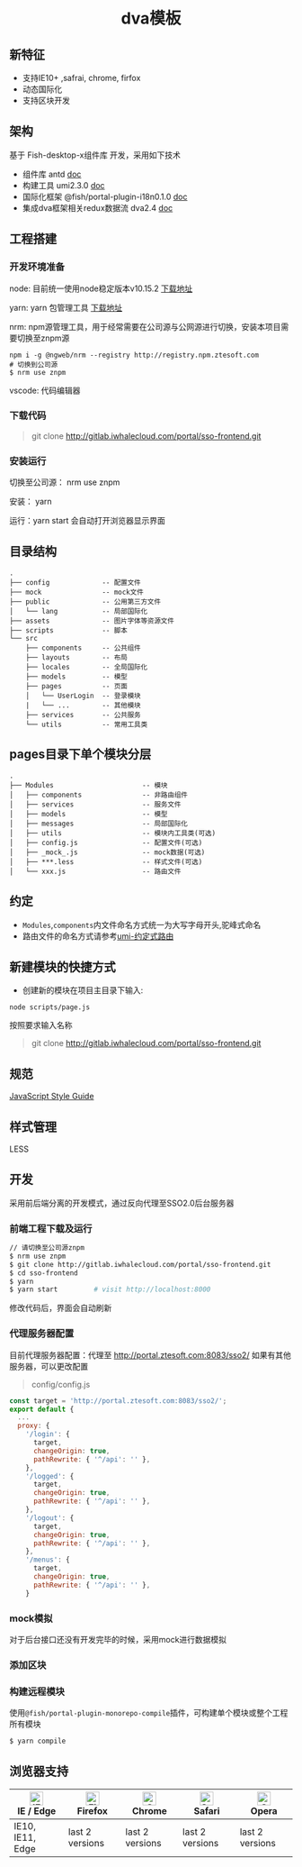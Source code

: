 <h1 align="center">dva模板</h1>


## 新特征

- 支持IE10+ ,safrai, chrome, firfox
- 动态国际化
- 支持区块开发

## 架构

 基于 Fish-desktop-x组件库 开发，采用如下技术

- 组件库 antd [doc](https://fish.iwhalecloud.com/fish-desktop-x/)
- 构建工具 umi2.3.0 [doc](https://umijs.org/zh/)
- 国际化框架 @fish/portal-plugin-i18n0.1.0 [doc](http://gitlab.iwhalecloud.com/fish-x/portal-plugin-i18n/blob/master/README.md)
- 集成dva框架相关redux数据流 dva2.4 [doc](https://dvajs.com/)

## 工程搭建

### 开发环境准备

node: 目前统一使用node稳定版本v10.15.2   [下载地址](https://nodejs.org/en/download/)

yarn: yarn 包管理工具  [下载地址](https://yarnpkg.com/lang/zh-hans/docs/install/#windows-tab)

nrm:  npm源管理工具，用于经常需要在公司源与公网源进行切换，安装本项目需要切换至znpm源

```shell
npm i -g @ngweb/nrm --registry http://registry.npm.ztesoft.com
# 切换到公司源
$ nrm use znpm
```

vscode: 代码编辑器 

### 下载代码

> git clone http://gitlab.iwhalecloud.com/portal/sso-frontend.git



### 安装运行

切换至公司源： nrm use znpm

安装： yarn

运行：yarn start  会自动打开浏览器显示界面



## 目录结构

```
.
├── config             -- 配置文件 
├── mock               -- mock文件 
├── public             -- 公用第三方文件
│   └── lang           -- 局部国际化
├── assets             -- 图片字体等资源文件 
├── scripts            -- 脚本  
└── src
    ├── components     -- 公共组件
    ├── layouts        -- 布局 
    ├── locales        -- 全局国际化
    ├── models         -- 模型
    ├── pages          -- 页面
	│   └── UserLogin  -- 登录模块  
    |   └── ...        -- 其他模块 
    ├── services       -- 公共服务
    └── utils          -- 常用工具类
```

## pages目录下单个模块分层

```
.
├── Modules                      -- 模块
│   ├── components               -- 非路由组件
│   ├── services                 -- 服务文件
│   ├── models                   -- 模型
│   ├── messages                 -- 局部国际化
│   ├── utils                    -- 模块内工具类(可选)
│   ├── config.js                -- 配置文件(可选) 
│   ├── _mock_.js                -- mock数据(可选)
│   ├── ***.less                 -- 样式文件(可选)
│   └── xxx.js                   -- 路由文件
```
## 约定

- `Modules`,`components`内文件命名方式统一为大写字母开头,驼峰式命名
- 路由文件的命名方式请参考[umi-约定式路由](https://umijs.org/zh/guide/router.html#%E7%BA%A6%E5%AE%9A%E5%BC%8F%E8%B7%AF%E7%94%B1)


## 新建模块的快捷方式
- 创建新的模块在项目主目录下输入:

```shell
node scripts/page.js
```
按照要求输入名称


> git clone http://gitlab.iwhalecloud.com/portal/sso-frontend.git



## 规范
  [JavaScript Style Guide](http://gitlab.iwhalecloud.com/portal/portal-react/blob/master/doc/JavaScriptStyleGuide.md)

## 样式管理

LESS

## 开发

采用前后端分离的开发模式，通过反向代理至SSO2.0后台服务器

### 前端工程下载及运行

```bash
// 请切换至公司源znpm
$ nrm use znpm
$ git clone http://gitlab.iwhalecloud.com/portal/sso-frontend.git
$ cd sso-frontend
$ yarn
$ yarn start         # visit http://localhost:8000
```

修改代码后，界面会自动刷新

### 代理服务器配置

目前代理服务器配置：代理至 http://portal.ztesoft.com:8083/sso2/  如果有其他服务器，可以更改配置

> config/config.js
```js
const target = 'http://portal.ztesoft.com:8083/sso2/';
export default {
  ...
  proxy: {
    '/login': {
      target,
      changeOrigin: true,
      pathRewrite: { '^/api': '' },
    },
    '/logged': {
      target,
      changeOrigin: true,
      pathRewrite: { '^/api': '' },
    },
    '/logout': {
      target,
      changeOrigin: true,
      pathRewrite: { '^/api': '' },
    },
    '/menus': {
      target,
      changeOrigin: true,
      pathRewrite: { '^/api': '' },
    }
```

### mock模拟
对于后台接口还没有开发完毕的时候，采用mock进行数据模拟

### 添加区块


### 构建远程模块
使用`@fish/portal-plugin-monorepo-compile`插件，可构建单个模块或整个工程所有模块

```bash
$ yarn compile
```

## 浏览器支持

| [<img src="https://raw.githubusercontent.com/alrra/browser-logos/master/src/edge/edge_48x48.png" alt="IE / Edge" width="24px" height="24px" />](http://godban.github.io/browsers-support-badges/)</br>IE / Edge | [<img src="https://raw.githubusercontent.com/alrra/browser-logos/master/src/firefox/firefox_48x48.png" alt="Firefox" width="24px" height="24px" />](http://godban.github.io/browsers-support-badges/)</br>Firefox | [<img src="https://raw.githubusercontent.com/alrra/browser-logos/master/src/chrome/chrome_48x48.png" alt="Chrome" width="24px" height="24px" />](http://godban.github.io/browsers-support-badges/)</br>Chrome | [<img src="https://raw.githubusercontent.com/alrra/browser-logos/master/src/safari/safari_48x48.png" alt="Safari" width="24px" height="24px" />](http://godban.github.io/browsers-support-badges/)</br>Safari | [<img src="https://raw.githubusercontent.com/alrra/browser-logos/master/src/opera/opera_48x48.png" alt="Opera" width="24px" height="24px" />](http://godban.github.io/browsers-support-badges/)</br>Opera |
| --------- | --------- | --------- | --------- | --------- |
| IE10, IE11, Edge| last 2 versions| last 2 versions| last 2 versions| last 2 versions
